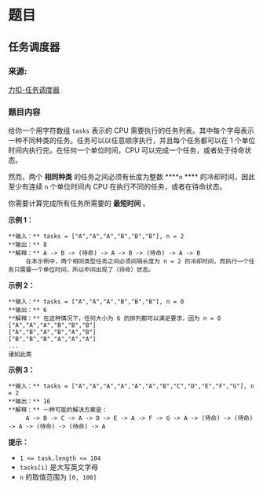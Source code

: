 # 题目

## 任务调度器

### 来源:

[力扣-任务调度器](https://leetcode.cn/problems/task-scheduler)

### 题目内容

给你一个用字符数组 `tasks` 表示的 CPU 需要执行的任务列表。其中每个字母表示一种不同种类的任务。任务可以以任意顺序执行，并且每个任务都可以在 1
个单位时间内执行完。在任何一个单位时间，CPU 可以完成一个任务，或者处于待命状态。

然而，两个 **相同种类** 的任务之间必须有长度为整数 ****`n` **** 的冷却时间，因此至少有连续 `n` 个单位时间内 CPU
在执行不同的任务，或者在待命状态。

你需要计算完成所有任务所需要的 **最短时间** 。

**示例 1：**

    
    
    **输入：** tasks = ["A","A","A","B","B","B"], n = 2
    **输出：** 8
    **解释：** A -> B -> (待命) -> A -> B -> (待命) -> A -> B
         在本示例中，两个相同类型任务之间必须间隔长度为 n = 2 的冷却时间，而执行一个任务只需要一个单位时间，所以中间出现了（待命）状态。 

**示例 2：**

    
    
    **输入：** tasks = ["A","A","A","B","B","B"], n = 0
    **输出：** 6
    **解释：** 在这种情况下，任何大小为 6 的排列都可以满足要求，因为 n = 0
    ["A","A","A","B","B","B"]
    ["A","B","A","B","A","B"]
    ["B","B","B","A","A","A"]
    ...
    诸如此类
    

**示例 3：**

    
    
    **输入：** tasks = ["A","A","A","A","A","A","B","C","D","E","F","G"], n = 2
    **输出：** 16
    **解释：** 一种可能的解决方案是：
         A -> B -> C -> A -> D -> E -> A -> F -> G -> A -> (待命) -> (待命) -> A -> (待命) -> (待命) -> A
    

**提示：**

  * `1 <= task.length <= 104`
  * `tasks[i]` 是大写英文字母
  * `n` 的取值范围为 `[0, 100]`

